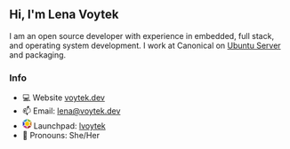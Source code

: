 ## Hi, I'm Lena Voytek
I am an open source developer with experience in embedded, full stack, and operating system development. I work at Canonical on [Ubuntu Server](https://ubuntu.com/download/server) and packaging.
### Info
- 💻 Website [voytek.dev](https://voytek.dev)
- 📫 Email: [lena@voytek.dev](mailto://lena@voytek.dev)
- ![Launchpad](img/launchpad.png) Launchpad: [lvoytek](https://launchpad.net/~lvoytek)
- 💬 Pronouns: She/Her
